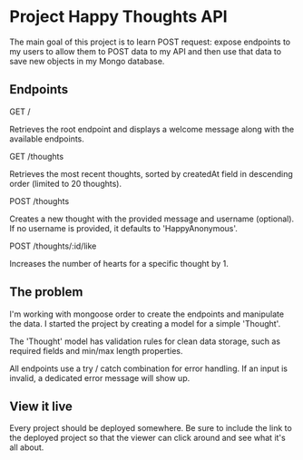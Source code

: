 # Project Happy Thoughts API

The main goal of this project is to learn <bold> POST request: </bold> expose endpoints to my users to allow them to POST data to my API and then use that data to save new objects in my Mongo database.

## Endpoints
GET /

Retrieves the root endpoint and displays a welcome message along with the available endpoints.

GET /thoughts

Retrieves the most recent thoughts, sorted by createdAt field in descending order (limited to 20 thoughts).

POST /thoughts

Creates a new thought with the provided message and username (optional). If no username is provided, it defaults to 'HappyAnonymous'.

POST /thoughts/:id/like

Increases the number of hearts for a specific thought by 1.

## The problem

I'm working with mongoose order to create the endpoints and manipulate the data. I started the project by creating a model for a simple 'Thought'.

The 'Thought' model has validation rules for clean data storage, such as required fields and min/max length properties.

All endpoints use a try / catch combination for error handling. If an input is invalid, a dedicated error message will show up. 


## View it live

Every project should be deployed somewhere. Be sure to include the link to the deployed project so that the viewer can click around and see what it's all about.
